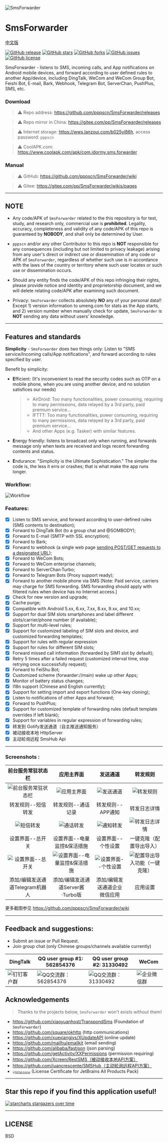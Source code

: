 
![SmsForwarder](pic/SmsForwarder.png)

# SmsForwarder
[中文版](README.md)

[![GitHub release](https://img.shields.io/github/release/pppscn/SmsForwarder.svg)](https://github.com/pppscn/SmsForwarder/releases) [![GitHub stars](https://img.shields.io/github/stars/pppscn/SmsForwarder)](https://github.com/pppscn/SmsForwarder/stargazers) [![GitHub forks](https://img.shields.io/github/forks/pppscn/SmsForwarder)](https://github.com/pppscn/SmsForwarder/network/members) [![GitHub issues](https://img.shields.io/github/issues/pppscn/SmsForwarder)](https://github.com/pppscn/SmsForwarder/issues) [![GitHub license](https://img.shields.io/github/license/pppscn/SmsForwarder)](https://github.com/pppscn/SmsForwarder/blob/main/LICENSE)

SmsForwarder - listens to SMS, incoming calls, and App notifications on Android mobile devices, and forward according to user defined rules to another App/device, including DingTalk, WeCom and WeCom Group Bot, Feishi Bot, E-mail, Bark, Webhook, Telegram Bot, ServerChan, PushPlus, SMS, etc.

### Download

> ⚠ Repo address: https://github.com/pppscn/SmsForwarder/releases

> ⚠ Repo mirror in China: https://gitee.com/pp/SmsForwarder/releases

> ⚠ Internet storage: https://wws.lanzoui.com/b025yl86h, access password: `pppscn`

> ⚠ CoolAPK.com: https://www.coolapk.com/apk/com.idormy.sms.forwarder

### Manual

> ⚠ GitHub: https://github.com/pppscn/SmsForwarder/wiki

> ⚠ Gitee: https://gitee.com/pp/SmsForwarder/wikis/pages

--------

## NOTE

* Any code/APK of `SmsForwarder` related to the this repository is for test, study, and research only, commercial use is **prohibited**. Legality, accuracy, completeness and validity of any code/APK of this repo is guaranteed by **NOBODY**, and shall only be determined by User.

* `pppscn` and/or any other Contributor to this repo is **NOT** responsible for any consequences (including but not limited to privacy leakage) arising from any user's direct or indirect use or dissemination of any code or APK of `SmsForwarder`, regardless of whether such use is in accordance with the laws of the country or territory where such user locates or such use or dissemination occurs.

* Should any entity finds the code/APK of this repo infringing their rights, please provide notice and identity and proprietorship document, and we will delete relating code/APK after examining such document.

* Privacy: `SmsForwarder` collects absolutely **NO** any of your personal data!! Except 1) version information to umeng.com for stats as the App starts, and 2) version number when manually check for update, `SmsForwarder` is **NOT** sending any data without users' knowledge.

--------

## Features and standards

**Simplicity** - `SmsForwarder` does two things only: Listen to "SMS service/Incoming calls/App notifications", and forward according to rules specified by user.

Benefit by simplicity:

* **E**fficient: (It's inconvenient to read the security codes such as OTP on a mobile phone, when you are using another device; and no solution satisfices our needs)

  > + AirDroid: Too many functionalities, power consuming, requiring to many permissions, data relayed by a 3rd party, paid premium service...
  > + IFTTT: Too many functionalities, power consuming, requiring to many permissions, data relayed by a 3rd party, paid premium service...
  > + And other Apps (e.g. Tasker) with similar features.

* **E**nergy friendly: listens to broadcast only when running, and forwards message only when texts are received and logs recent forwarding contents and status.
* **E**ndurance: "Simplicity is the Ultimate Sophistication." The simpler the code is, the less it errs or crashes; that is what make the app runs longer.

### Workflow:

![Workflow](pic/working_principle_en.png "Workflow")

### Features:

- [x] Listen to SMS service, and forward according to user-defined rules (SMS contents to destination);
- [x] Forward to DingTalk Bot (to a group chat and @SOMBODY);
- [x] Forward to E-mail (SMTP with SSL encryption);
- [x] Forward to Bark;
- [x] Forward to webhook (a single web page [sending POST/GET requests to a designated URL](doc/POST_WEB.md));
- [x] Forward to WeCom Bots;
- [x] Forward to WeCom enterprise channels;
- [x] Forward to ServerChan·Turbo;
- [x] Forward to Telegram Bots (Proxy support ready);
- [x] Forward to another mobile phone via SMS [Note: Paid service, carriers may charge for SMS forwarding. SMS forwarding should apply with filtered rules when device has no Internet access.]
- [x] Check for new version and upgrade;
- [x] Cache purge;
- [x] Compatible with Android 5.xx, 6.xx, 7.xx, 8.xx, 9.xx, and 10.xx;
- [x] Support for dual SIM slots smartphones and label different slots/carrier/phone number (if available);
- [x] Support for multi-level rules;
- [x] Support for customized labeling of SIM slots and device, and customized forwarding templates;
- [x] Support for rules with regular expression
- [x] Support for rules for different SIM slots;
- [x] Forward missed call information (forwarded by SIM1 slot by default);
- [x] Retry 5 times after a failed request (customized interval time, stop retrying once successfully request);
- [x] Forward to FeiShu Bot;
- [x] Customized scheme (forwarder://main) wake up other Apps;
- [x] Monitor of battery status changes;
- [x] I18n support (Chinese and English currently);
- [x] Support for setting import and export functions (One-key cloning);
- [x] Listen to notifications of other Apps and forward;
- [x] Forward to PushPlus;
- [x] Support for customized template of forwarding rules (default template overrides if left blank);
- [x] Support for variables in regular expression of forwarding rules;
- [x] 转发到 Gotify发送通道（自主推送通知服务）
- [x] 被动接收本地 HttpServer
- [x] 主动轮询远程 SmsHub Api

--------

### Screenshots :

| 前台服务常驻状态栏 | 应用主界面 | 发送通道 |                           转发规则                           |
|  :--:  | :--:  |  :--:  | :--:  |
| ![前台服务常驻状态栏](pic/taskbar.jpg "前台服务常驻状态栏") | ![应用主界面](pic/main.jpg "应用主界面") | ![发送通道](pic/sender.png "发送通道") | ![转发规则](pic/rule.jpg "转发规则") |
| 转发规则--短信转发 | 转发规则--通话记录 | 转发规则--APP通知 | 转发日志详情 |
| ![短信转发](pic/rule_sms.jpg "短信转发") | ![通话转发](pic/rule_call.jpg "通话转发") | ![通知转发](pic/rule_app.jpg "通知转发") | ![转发日志详情](pic/maindetail.jpg "转发日志详情") |
| 设置界面--总开关 | 设置界面--电量监控&保活措施 | 设置界面--个性设置 | 一键克隆（配置导出导入） |
| ![设置界面--总开关](pic/setting_1.jpg "设置界面--总开关") | ![设置界面--电量监控&保活措施](pic/setting_2.jpg "设置界面--电量监控&保活措施") | ![设置界面--个性设置](pic/setting_3.jpg "设置界面--个性设置") | ![配置导出导入功能（一键克隆）](pic/clone.jpg "配置导出导入功能（一键克隆）") |
| 添加/编辑发送通道Telegram机器人 | 添加/编辑发送通道Server酱·Turbo版 | 添加/编辑发送通道企业微信应用 | 应用设置 |

更多截图参见 https://github.com/pppscn/SmsForwarder/wiki

--------

## Feedback and suggestions:

+ Submit an issue or Pull Request.
+ Join group chat (only Chinese groups/channels available currently)

| DingTalk | QQ user group #1: 562854376 | QQ user group #2: 31330492 | WeCom |
|  ----  |  ----  | ----  | ----  |
| ![钉钉客户群](pic/dingtalk.png "钉钉客户群") | ![QQ交流群：562854376](pic/qqgroup_1.jpg "QQ交流群：562854376") | ![QQ交流群：31330492](pic/qqgroup_2.jpg "QQ交流群：31330492") | ![企业微信群](pic/qywechat.png "企业微信群") |

## Acknowledgements

> Thanks to the projects below, `SmsForwarder` won't exists without them!

+ https://github.com/xiaoyuanhost/TranspondSms (Foundation of `SmsForwarder`)
+ https://github.com/square/okhttp (http communications)
+ https://github.com/xuexiangjys/XUpdateAPI (online update)
+ https://github.com/mailhu/emailkit (email sending)
+ https://github.com/alibaba/fastjson (json parsing)
+ https://github.com/getActivity/XXPermissions (permission requiring)
+ https://github.com/Xcreen/RestSMS（被动接收本地API方案）
+ https://github.com/juancrescente/SMSHub（主动轮询远程API方案）
+ [<img src="https://resources.jetbrains.com/storage/products/company/brand/logos/jb_beam.svg?_ga=2.126618957.1361252949.1638261367-1417196221.1635638144&_gl=1*1pfl3dq*_ga*MTQxNzE5NjIyMS4xNjM1NjM4MTQ0*_ga_V0XZL7QHEB*MTYzODMzMjA4OC43LjAuMTYzODMzMjA5Ny4w" alt="GitHub license" style="zoom:50%;" />](https://jb.gg/OpenSourceSupport)  (License Certificate for JetBrains All Products Pack)

--------

## Star this repo if you find this application useful!

[![starcharts stargazers over time](https://starchart.cc/pppscn/SmsForwarder.svg)](https://github.com/pppscn/SmsForwarder)

--------

## LICENSE

BSD
